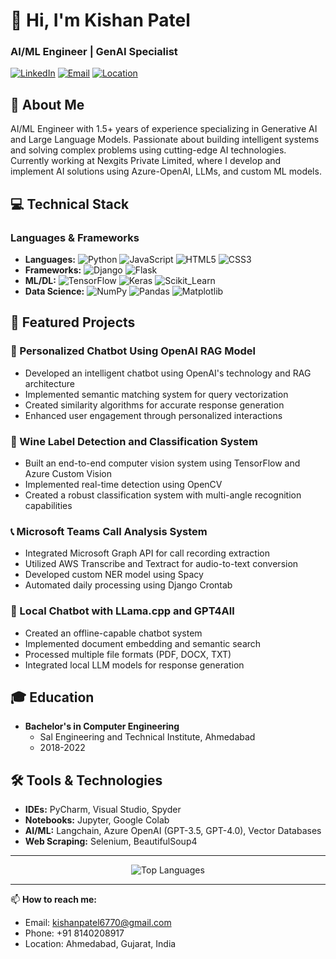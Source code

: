 # 👋 Hi, I'm Kishan Patel
### AI/ML Engineer | GenAI Specialist

[![LinkedIn](https://img.shields.io/badge/LinkedIn-0077B5?style=flat&logo=linkedin&logoColor=white)](https://linkedin.com/in/kishan-s-patel)
[![Email](https://img.shields.io/badge/Email-D14836?style=flat&logo=gmail&logoColor=white)](mailto:kishanpatel6770@gmail.com)
[![Location](https://img.shields.io/badge/Location-Ahmedabad,_India-4A154B?style=flat)](https://www.google.com/maps/place/Ahmedabad)

## 🚀 About Me
AI/ML Engineer with 1.5+ years of experience specializing in Generative AI and Large Language Models. Passionate about building intelligent systems and solving complex problems using cutting-edge AI technologies. Currently working at Nexgits Private Limited, where I develop and implement AI solutions using Azure-OpenAI, LLMs, and custom ML models.

## 💻 Technical Stack

### Languages & Frameworks
- **Languages:** ![Python](https://img.shields.io/badge/Python-3776AB?style=flat&logo=python&logoColor=white) ![JavaScript](https://img.shields.io/badge/JavaScript-F7DF1E?style=flat&logo=javascript&logoColor=black) ![HTML5](https://img.shields.io/badge/HTML5-E34F26?style=flat&logo=html5&logoColor=white) ![CSS3](https://img.shields.io/badge/CSS3-1572B6?style=flat&logo=css3&logoColor=white)
- **Frameworks:** ![Django](https://img.shields.io/badge/Django-092E20?style=flat&logo=django&logoColor=white) ![Flask](https://img.shields.io/badge/Flask-000000?style=flat&logo=flask&logoColor=white)
- **ML/DL:** ![TensorFlow](https://img.shields.io/badge/TensorFlow-FF6F00?style=flat&logo=tensorflow&logoColor=white) ![Keras](https://img.shields.io/badge/Keras-D00000?style=flat&logo=keras&logoColor=white) ![Scikit_Learn](https://img.shields.io/badge/Scikit_Learn-F7931E?style=flat&logo=scikit-learn&logoColor=white)
- **Data Science:** ![NumPy](https://img.shields.io/badge/NumPy-013243?style=flat&logo=numpy&logoColor=white) ![Pandas](https://img.shields.io/badge/Pandas-150458?style=flat&logo=pandas&logoColor=white) ![Matplotlib](https://img.shields.io/badge/Matplotlib-11557c?style=flat)

## 🎯 Featured Projects

### 🤖 Personalized Chatbot Using OpenAI RAG Model
- Developed an intelligent chatbot using OpenAI's technology and RAG architecture
- Implemented semantic matching system for query vectorization
- Created similarity algorithms for accurate response generation
- Enhanced user engagement through personalized interactions

### 🍷 Wine Label Detection and Classification System
- Built an end-to-end computer vision system using TensorFlow and Azure Custom Vision
- Implemented real-time detection using OpenCV
- Created a robust classification system with multi-angle recognition capabilities

### 📞 Microsoft Teams Call Analysis System
- Integrated Microsoft Graph API for call recording extraction
- Utilized AWS Transcribe and Textract for audio-to-text conversion
- Developed custom NER model using Spacy
- Automated daily processing using Django Crontab

### 💬 Local Chatbot with LLama.cpp and GPT4All
- Created an offline-capable chatbot system
- Implemented document embedding and semantic search
- Processed multiple file formats (PDF, DOCX, TXT)
- Integrated local LLM models for response generation

## 🎓 Education
- **Bachelor's in Computer Engineering**
  - Sal Engineering and Technical Institute, Ahmedabad
  - 2018-2022

## 🛠️ Tools & Technologies
- **IDEs:** PyCharm, Visual Studio, Spyder
- **Notebooks:** Jupyter, Google Colab
- **AI/ML:** Langchain, Azure OpenAI (GPT-3.5, GPT-4.0), Vector Databases
- **Web Scraping:** Selenium, BeautifulSoup4

---

<div align="center">
  <img src="https://github-readme-stats.vercel.app/api/top-langs/?username=YOUR_GITHUB_USERNAME&layout=compact&theme=dark" alt="Top Languages" />
</div>

---

📫 **How to reach me:** 
- Email: kishanpatel6770@gmail.com
- Phone: +91 8140208917
- Location: Ahmedabad, Gujarat, India
